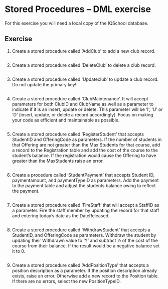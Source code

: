 # Stored Procedures – DML exercise
For this exercise you will need a local copy of the IQSchool database.

## Exercise
1. Create a stored procedure called ‘AddClub’ to add a new club record.<br>

```sql

```

2. Create a stored procedure called ‘DeleteClub’ to delete a club record.<br>

```sql

```

3. Create a stored procedure called ‘Updateclub’ to update a club record. Do not update the primary key!<br>

```sql

```

4. Create a stored procedure called ‘ClubMaintenance’. It will accept parameters for both ClubID and ClubName as well as a parameter to indicate if it is an insert, update or delete. This parameter will be ‘I’, ‘U’ or ‘D’ (insert, update, or delete a record accordingly). Focus on making your code as efficient and maintainable as possible.<br>

```sql

```

5. Create a stored procedure called ‘RegisterStudent’ that accepts StudentID and OfferingCode as parameters. If the number of students in that Offering are not greater than the Max Students for that course, add a record to the Registration table and add the cost of the course to the student’s balance. If the registration would cause the Offering to have greater than the MaxStudents raise an error.<br>

```sql

```

6. Create a procedure called ‘StudentPayment’ that accepts Student ID, paymentamount, and paymentTypeID as parameters. Add the payment to the payment table and adjust the students balance owing to reflect the payment.<br>

```sql

```

7. Create a stored procedure called ‘FireStaff’ that will accept a StaffID as a parameter. Fire the staff member by updating the record for that staff and entering today’s date as the DateReleased.<br>

```sql

```

8. Create a stored procedure called ‘WithdrawStudent’ that accepts a StudentID, and OfferingCode as parameters. Withdraw the student by updating their Withdrawn value to ‘Y’ and subtract ½ of the cost of the course from their balance. If the result would be a negative balance set it to 0.<br>

```sql

```

9. Create a stored procedure called ‘AddPositionType’ that accepts a position description as a parameter. If the position description already exists, raise an error. Otherwise add a new record to the Position table. If there are no errors, select the new PositionTypeID.<br>

```sql

```